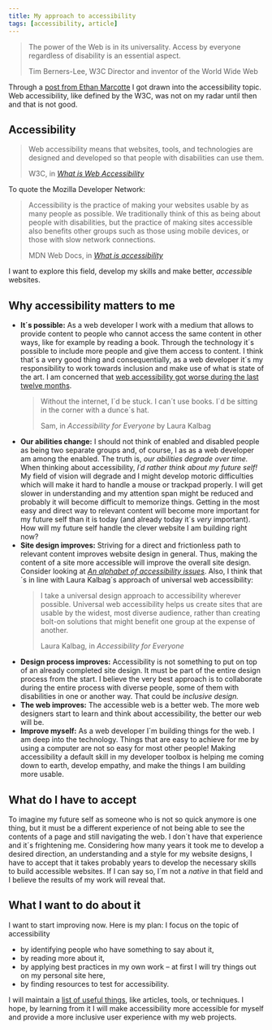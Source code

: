 ```yaml
---
title: My approach to accessibility
tags: [accessibility, article]
---
```

<blockquote><p>The power of the Web is in its universality.
Access by everyone regardless of disability is an essential aspect.</p>
<footer>Tim Berners-Lee, W3C Director and inventor of the World Wide Web</footer>
</blockquote>

Through a [post from Ethan Marcotte](https://ethanmarcotte.com/wrote/an-accessibility-statement/) I got drawn into the accessibility topic. Web accessibility, like  defined by the W3C, was not on my radar until then and that is not good. 

## Accessibility

<blockquote><p>Web accessibility means that websites, tools, and technologies are designed and developed so that people with disabilities can use them. </p>
<footer>W3C, in <cite><a href="https://www.w3.org/WAI/fundamentals/accessibility-intro/">What is Web Accessibility</a></cite></footer>
</blockquote>

To quote the Mozilla Developer Network:

<blockquote>
<p>Accessibility is the practice of making your websites usable by as many people as possible. We traditionally think of this as being about people with disabilities, but the practice of making sites accessible also benefits other groups such as those using mobile devices, or those with slow network connections.</p>
<footer>MDN Web Docs, in <cite><a href="https://developer.mozilla.org/en-US/docs/Learn/Accessibility/What_is_accessibility">What is accessibility</a></cite></footer>
</blockquote>

I want to explore this field, develop my skills and make better, *accessible* websites.



## Why accessibility matters to me

- **It´s possible:** As a web developer I work with a medium that allows to provide content to people who cannot access the same content in other ways, like for example by reading a book. Through the technology it´s possible to include more people and give them access to content. I think that´s a very good thing and consequentially, as a web developer it´s my responsibility to work towards inclusion and make use of what is state of the art. I am concerned that [web accessibility got worse during the last twelve months](/2020-04-09-website-accessibility-got-worse/).
	<blockquote><p>Without the internet, I´d be stuck. I can´t use books. I´d be sitting in the corner with a dunce´s hat.</p>
	<footer>Sam, in <cite>Accessibility for Everyone</cite> by Laura Kalbag</footer>
	</blockquote>
- **Our abilities change:** I should not think of enabled and disabled people as being two separate groups and, of course, I as as a web developer am among the enabled. The truth is, *our abilities degrade over time.* When thinking about accessibility, *I´d rather think about my future self!* My field of vision will degrade and I might develop motoric difficulties which will make it hard to handle a mouse or trackpad properly. I will get slower in understanding and my attention span might be reduced and probably it will become difficult to memorize things. Getting in the most easy and direct way to relevant content will become more important for my future self than it is today (and already today it´s *very* important). How will my future self handle the clever website I am building right now? 
- **Site design improves:** Striving for a direct and frictionless path to relevant content improves website design in general. Thus, making the content of a site more accessible will improve the overall site design. Consider looking at *[An alphabet of accessibility issues](https://the-pastry-box-project.net/anne-gibson/2014-july-31)*. Also, I think that´s in line with Laura Kalbag´s approach of universal web accessibility: 
	<blockquote><p>I take a universal design approach to accessibility wherever possible. Universal web accessibility helps us create sites that are usable by the widest, most diverse audience, rather than creating bolt-on solutions that might benefit one group at the expense of another.</p>
	<footer>Laura Kalbag, in <cite>Accessibility for Everyone</cite></footer></blockquote>
- **Design process improves:** Accessibility is not something to put on top of an already completed site design. It must be part of the entire design process from the start. I believe the very best approach is to collaborate during the entire process with diverse people, some of them with disabilities in one or another way. That could be *inclusive design.* 
- **The web improves:** The accessible web is a better web. The more web designers start to learn and think about accessibility, the better our web will be.
- **Improve myself:** As a web developer I´m building things for the web. I am deep into the technology. Things that are easy to achieve for me by using a computer are not so easy for most other people! Making accessibility a default skill in my developer toolbox is helping me coming down to earth, develop empathy, and make the things I am building more usable.

## What do I have to accept

To imagine my future self as someone who is not so quick anymore is one thing, but it must be a different experience of not being able to see the contents of a page and still navigating the web. I don´t have that experience and it´s frightening me. Considering how many years it took me to develop a desired direction, an understanding and a style for my website designs, I have to accept that it takes probably years to develop the necessary skills to build accessible websites. If I can say so, I´m not a *native* in that field and I believe the results of my work will reveal that.

## What I want to do about it

I want to start improving now. Here is my plan: I focus on the topic of accessibility 

- by identifying people who have something to say about it, 
- by reading more about it, 
- by applying best practices in my own work – at first I will try things out on my personal site here,
- by finding resources to test for accessibility.

I will maintain a [list of useful things](/blog/accessibility), like articles, tools, or techniques. I hope, by learning from it I will make accessibility more accessible for myself and provide a more inclusive user experience with my web projects.